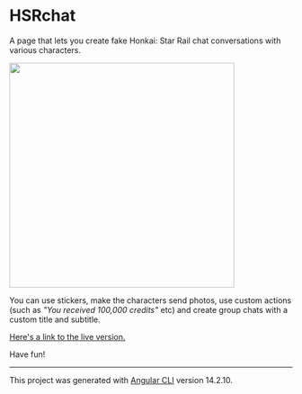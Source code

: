 # HSRchat

A page that lets you create fake Honkai: Star Rail chat conversations with various characters.

<img src="https://pbs.twimg.com/media/GOB9R4RX0AAQFB9?format=png" width="400px">

You can use stickers, make the characters send photos, use custom actions (such as <i>"You received 100,000 credits"</i> etc) and create group chats with a custom title and subtitle.

[Here's a link to the live version.](https://hsrchat.vercel.app/)

Have fun!

<hr>

This project was generated with [Angular CLI](https://github.com/angular/angular-cli) version 14.2.10.
